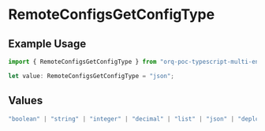 # RemoteConfigsGetConfigType

## Example Usage

```typescript
import { RemoteConfigsGetConfigType } from "orq-poc-typescript-multi-env-version/models/operations";

let value: RemoteConfigsGetConfigType = "json";
```

## Values

```typescript
"boolean" | "string" | "integer" | "decimal" | "list" | "json" | "deployment"
```
